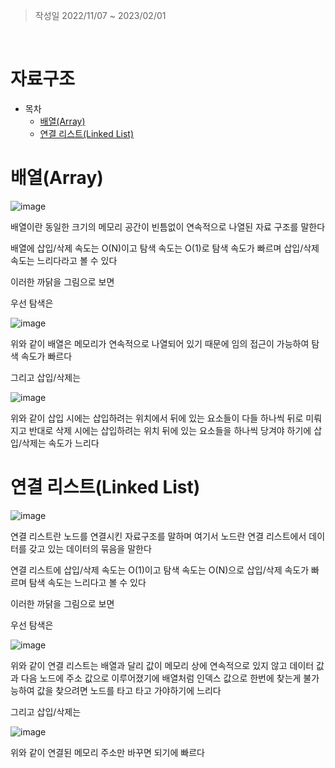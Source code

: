 > 작성일 2022/11/07 ~ 2023/02/01

<br>

# 자료구조

+ 목차
    + [배열(Array)](#배열array)
    + [연결 리스트(Linked List)](#연결-리스트linked-list)


# 배열(Array)

![image](https://user-images.githubusercontent.com/102157871/200312587-29711b26-839b-4054-a5c8-1f56c01e8ae7.png)


배열이란 동일한 크기의 메모리 공간이 빈틈없이 연속적으로 나열된 자료 구조를 말한다

배열에 삽입/삭제 속도는 O(N)이고 탐색 속도는 O(1)로 탐색 속도가 빠르며 삽입/삭제 속도는 느리다라고 볼 수 있다

이러한 까닭을 그림으로 보면

우선 탐색은

![image](https://user-images.githubusercontent.com/102157871/200316639-dfb1180f-edf0-4068-8a73-6db079888ae1.png)

위와 같이 배열은 메모리가 연속적으로 나열되어 있기 때문에 임의 접근이 가능하여 탐색 속도가 빠르다

그리고 삽입/삭제는

![image](https://user-images.githubusercontent.com/102157871/200318995-dce2a932-7dc5-4bca-9dd5-a5dc4d953260.png)

위와 같이 삽입 시에는 삽입하려는 위치에서 뒤에 있는 요소들이 다들 하나씩 뒤로 미뤄지고 반대로 삭제 시에는
삽입하려는 위치 뒤에 있는 요소들을 하나씩 당겨야 하기에 
삽입/삭제는 속도가 느리다 

# 연결 리스트(Linked List)

![image](https://user-images.githubusercontent.com/102157871/216065806-1daf50f3-e584-4e20-b5be-aea462d3d8eb.png)


연결 리스트란 노드를 연결시킨 자료구조를 말하며 여기서 노드란
연결 리스트에서 데이터를 갖고 있는 데이터의 묶음을 말한다

연결 리스트에 삽입/삭제 속도는 O(1)이고 탐색 속도는 O(N)으로 삽입/삭제 속도가 빠르며 탐색 속도는 느리다고 볼 수 있다

이러한 까닭을 그림으로 보면

우선 탐색은 

![image](https://user-images.githubusercontent.com/102157871/216066499-abad3e79-afab-4614-a608-d8d085e54902.png)

위와 같이 연결 리스트는 배열과 달리 값이 메모리 상에 연속적으로 있지 않고 데이터 값과 다음 노드에 주소 값으로 이루어졌기에 배열처럼 인덱스 값으로 한번에 찾는게 불가능하여 값을 찾으려면 노드를 타고 타고 가야하기에 느리다

그리고 삽입/삭제는

![image](https://user-images.githubusercontent.com/102157871/216067776-079c9af6-b829-416a-ac3b-0e6466ead0b4.png)


위와 같이 연결된 메모리 주소만 바꾸면 되기에 빠르다